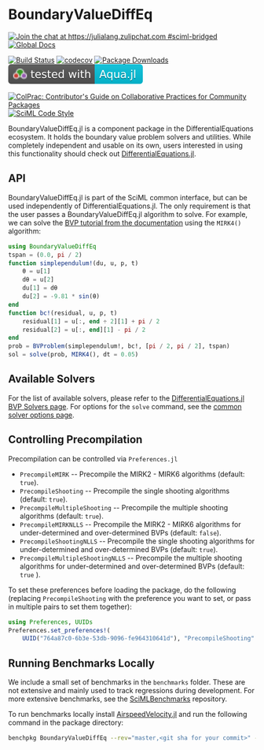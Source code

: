 # BoundaryValueDiffEq

[![Join the chat at https://julialang.zulipchat.com #sciml-bridged](https://img.shields.io/static/v1?label=Zulip&message=chat&color=9558b2&labelColor=389826)](https://julialang.zulipchat.com/#narrow/stream/279055-sciml-bridged)
[![Global Docs](https://img.shields.io/badge/docs-SciML-blue.svg)](https://docs.sciml.ai/DiffEqDocs/stable/)

[![Build Status](https://github.com/SciML/BoundaryValueDiffEq.jl/workflows/CI/badge.svg)](https://github.com/SciML/BoundaryValueDiffEq.jl/actions?query=workflow%3ACI)
[![codecov](https://codecov.io/gh/SciML/BoundaryValueDiffEq.jl/branch/master/graph/badge.svg)](https://codecov.io/gh/SciML/BoundaryValueDiffEq.jl)
[![Package Downloads](https://shields.io/endpoint?url=https://pkgs.genieframework.com/api/v1/badge/BoundaryValueDiffEq)](https://pkgs.genieframework.com?packages=BoundaryValueDiffEq)
[![Aqua QA](https://raw.githubusercontent.com/JuliaTesting/Aqua.jl/master/badge.svg)](https://github.com/JuliaTesting/Aqua.jl)

[![ColPrac: Contributor's Guide on Collaborative Practices for Community Packages](https://img.shields.io/badge/ColPrac-Contributor%27s%20Guide-blueviolet)](https://github.com/SciML/ColPrac)
[![SciML Code Style](https://img.shields.io/static/v1?label=code%20style&message=SciML&color=9558b2&labelColor=389826)](https://github.com/SciML/SciMLStyle)

BoundaryValueDiffEq.jl is a component package in the DifferentialEquations ecosystem. It holds the
boundary value problem solvers and utilities. While completely independent
and usable on its own, users interested in using this
functionality should check out [DifferentialEquations.jl](https://github.com/JuliaDiffEq/DifferentialEquations.jl).


## API

BoundaryValueDiffEq.jl is part of the SciML common interface, but can be used independently of DifferentialEquations.jl. The only requirement is that the user passes a BoundaryValueDiffEq.jl algorithm to solve. For example, we can solve the [BVP tutorial from the documentation](https://docs.sciml.ai/DiffEqDocs/stable/tutorials/bvp_example/) using the `MIRK4()` algorithm:

```julia
using BoundaryValueDiffEq
tspan = (0.0, pi / 2)
function simplependulum!(du, u, p, t)
    θ = u[1]
    dθ = u[2]
    du[1] = dθ
    du[2] = -9.81 * sin(θ)
end
function bc!(residual, u, p, t)
    residual[1] = u[:, end ÷ 2][1] + pi / 2
    residual[2] = u[:, end][1] - pi / 2
end
prob = BVProblem(simplependulum!, bc!, [pi / 2, pi / 2], tspan)
sol = solve(prob, MIRK4(), dt = 0.05)
```

## Available Solvers

For the list of available solvers, please refer to the [DifferentialEquations.jl BVP Solvers page](https://docs.sciml.ai/DiffEqDocs/stable/solvers/bvp_solve/). For options for the `solve` command, see the [common solver options page](https://docs.sciml.ai/DiffEqDocs/stable/basics/common_solver_opts/).

## Controlling Precompilation

Precompilation can be controlled via `Preferences.jl`

  - `PrecompileMIRK` -- Precompile the MIRK2 - MIRK6 algorithms (default: `true`).
  - `PrecompileShooting` -- Precompile the single shooting algorithms (default: `true`).
  - `PrecompileMultipleShooting` -- Precompile the multiple shooting algorithms (default: `true`).
  - `PrecompileMIRKNLLS` -- Precompile the MIRK2 - MIRK6 algorithms for under-determined and over-determined BVPs (default: `false`).
  - `PrecompileShootingNLLS` -- Precompile the single shooting algorithms for under-determined and over-determined BVPs (default: `true`).
  - `PrecompileMultipleShootingNLLS` -- Precompile the multiple shooting algorithms for under-determined and over-determined BVPs (default: `true` ).

To set these preferences before loading the package, do the following (replacing `PrecompileShooting` with the preference you want to set, or pass in multiple pairs to set them together):

```julia
using Preferences, UUIDs
Preferences.set_preferences!(
    UUID("764a87c0-6b3e-53db-9096-fe964310641d"), "PrecompileShooting" => false)
```

## Running Benchmarks Locally

We include a small set of benchmarks in the `benchmarks` folder. These are not extensive and mainly used to track regressions during development. For more extensive benchmarks, see the [SciMLBenchmarks](https://github.com/SciML/SciMLBenchmarks.jl) repository.

To run benchmarks locally install [AirspeedVelocity.jl](https://github.com/MilesCranmer/AirspeedVelocity.jl) and run the following command in the package directory:

```bash
benchpkg BoundaryValueDiffEq --rev="master,<git sha for your commit>" --bench-on="master"
```
